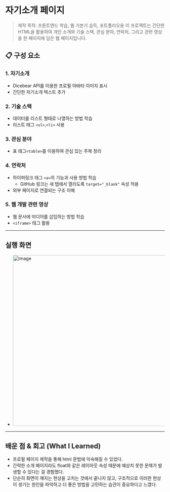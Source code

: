 # 자기소개 페이지
> 제작 목적: 프론트엔드 학습, 웹 기본기 습득, 포트폴리오용
> 이 프로젝트는 간단한 HTML을 활용하여 개인 소개와 기술 스택, 관심 분야, 연락처, 그리고 관련 영상을 한 페이지에 담은 웹 페이지입니다.  

## 📋 구성 요소

### 1. 자기소개
- Dicebear API를 이용한 프로필 아바타 이미지 표시
- 간단한 자기소개 텍스트 추가

### 2. 기술 스택
- 데이터를 리스트 형태로 나열하는 방법 학습
- 리스트 태그 `<ul>`,`<li>` 사용

### 3. 관심 분야
- 표 태그`<table>`를 이용하여 관심 있는 주제 정리

### 4. 연락처
- 하이퍼링크 태그 `<a>`의 기능과 사용 방법 학습
  - GitHub 링크는 새 탭에서 열리도록 `target="_blank"` 속성 적용
- 외부 페이지로 연결되는 구조 이해

### 5. 웹 개발 관련 영상
- 웹 문서에 미디어를 삽입하는 방법 학습
- `<iframe>` 태그 활용

---
## 실행 화면
- <img width="500" height="539" alt="image" src="https://github.com/user-attachments/assets/7b31fd9c-c3c7-49ee-98df-1df6607a259f" />
---
## 배운 점 & 회고 (What I Learned)
- 프로필 페이지 제작을 통해 html 문법에 익숙해질 수 있었다.
- 간략한 소개 페이지라도 float와 같은 레이아웃 속성 때문에 예상치 못한 문제가 발생할 수 있다는 걸 경험했다.
- 단순히 화면이 깨지는 현상을 고치는 것에서 끝나지 않고, 구조적으로 이러한 현상이 생기는 원인을 파악하고 더 좋은 방법을 고민하는 습관이 중요하다고 느꼈다.
